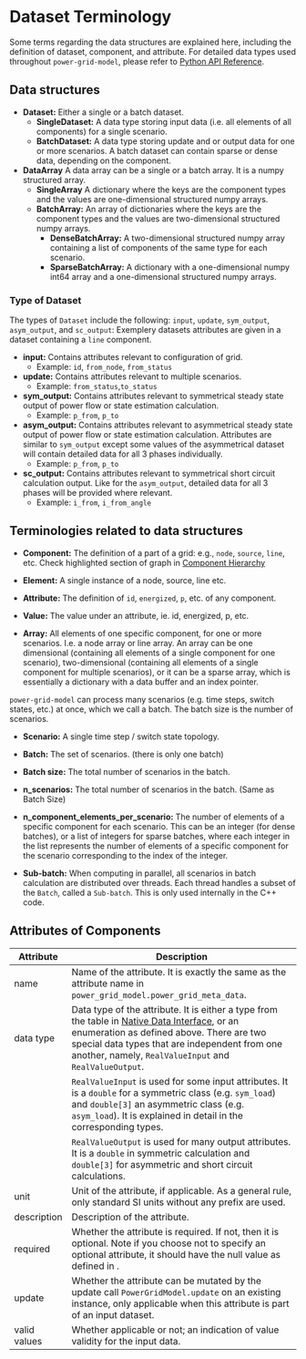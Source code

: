 <!--
SPDX-FileCopyrightText: Contributors to `power-grid-model` project <powergridmodel@lfenergy.org>

SPDX-License-Identifier: MPL-2.0
-->

# Dataset Terminology

Some terms regarding the data structures are explained here, including the definition of dataset, component, and attribute. For detailed data types used throughout `power-grid-model`, please refer to [Python API Reference](../api_reference/python-api-reference.md).

## Data structures

- **Dataset:** Either a single or a batch dataset.
    - **SingleDataset:** A data type storing input data (i.e. all elements of all components) for a single scenario.
    - **BatchDataset:** A data type storing update and or output data for one or more scenarios. A batch dataset can contain sparse or dense data, depending on the component.
- **DataArray** A data array can be a single or a batch array. It is a numpy structured array.     
    - **SingleArray** A dictionary where the keys are the component types and the values are one-dimensional structured numpy arrays.
    - **BatchArray:** An array of dictionaries where the keys are the component types and the values are two-dimensional structured numpy arrays.
        - **DenseBatchArray:** A two-dimensional structured numpy array containing a list of components of the same type for each scenario.
        - **SparseBatchArray:** A dictionary with a one-dimensional numpy int64 array and a one-dimensional structured numpy arrays. 

### Type of Dataset 

The types of `Dataset` include the following: `input`, `update`, `sym_output`, `asym_output`, and `sc_output`:
Exemplery datasets attributes are given in a dataset containing a `line` component.

- **input:** Contains attributes relevant to configuration of grid. 
  - Example: `id`, `from_node`, `from_status`
- **update:** Contains attributes relevant to multiple scenarios. 
  - Example: `from_status`,`to_status`
- **sym_output:** Contains attributes relevant to symmetrical steady state output of power flow or state estimation calculation.
  - Example: `p_from`, `p_to`
- **asym_output:** Contains attributes relevant to asymmetrical steady state output of power flow or state estimation calculation. Attributes are similar to `sym_output` except some values of the asymmetrical dataset will contain detailed data for all 3 phases individually.
  - Example: `p_from`, `p_to`
- **sc_output:** Contains attributes relevant to symmetrical short circuit calculation output. Like for the `asym_output`, detailed data for all 3 phases will be provided where relevant.
  - Example: `i_from`, `i_from_angle`

## Terminologies related to data structures

- **Component:** The definition of a part of a grid: e.g., `node`, `source`, `line`, etc. Check highlighted section of graph in [Component Hierarchy](./data-model.md#component-type-hierarchy-and-graph-data-model)

- **Element:** A single instance of a node, source, line etc.

- **Attribute:** The definition of `id`, `energized`, `p`, etc. of any component.

- **Value:** The value under an attribute, ie. id, energized, p, etc.

- **Array:** All elements of one specific component, for one or more scenarios. I.e. a node array or line array. An array can be one dimensional (containing all elements of a single component for one scenario), two-dimensional (containing all elements of a single component for multiple scenarios), or it can be a sparse array, which is essentially a dictionary with a data buffer and an index pointer.

`power-grid-model` can process many scenarios (e.g. time steps, switch states, etc.) at once, which we call a batch. The batch size is the number of scenarios.

- **Scenario:** A single time step / switch state topology.

- **Batch:** The set of scenarios. (there is only one batch)

- **Batch size:** The total number of scenarios in the batch.

- **n_scenarios:** The total number of scenarios in the batch. (Same as Batch Size)

- **n_component_elements_per_scenario:** The number of elements of a specific component for each scenario. This can be an integer (for dense batches), or a list of integers for sparse batches, where each integer in the list represents the number of elements of a specific component for the scenario corresponding to the index of the integer.

- **Sub-batch:** When computing in parallel, all scenarios in batch calculation are distributed over threads. Each thread handles a subset of the `Batch`, called a `Sub-batch`. This is only used internally in the C++ code.

## Attributes of Components

| Attribute |  Description  |
| ------------------------ | ------------------------------------------------------------------------------------------------------------------------------------------------------------------------------------------------------------------------------------------------------------------------------------------------------------ |
| name                     | Name of the attribute. It is exactly the same as the attribute name in `power_grid_model.power_grid_meta_data`.                                                                                                                                                                                              |
| data type                | Data type of the attribute. It is either a type from the table in [Native Data Interface](../advanced_documentation/native-data-interface.md#basic-data-types), or an enumeration as defined above. There are two special data types that are independent from one another, namely, `RealValueInput` and `RealValueOutput`. |
|                          | `RealValueInput` is used for some input attributes. It is a `double` for a symmetric class (e.g. `sym_load`) and `double[3]` an asymmetric class (e.g. `asym_load`). It is explained in detail in the corresponding types.                                                                                   |
|                          | `RealValueOutput` is used for many output attributes. It is a `double` in symmetric calculation and `double[3]` for asymmetric and short circuit calculations.                                                                                                                                               |
| unit                     | Unit of the attribute, if applicable. As a general rule, only standard SI units without any prefix are used.                                                                                                                                                                                           |
| description              | Description of the attribute.                                                                                                                                                                                                                                                                                |
| required                 | Whether the attribute is required. If not, then it is optional. Note if you choose not to specify an optional attribute, it should have the null value as defined in [](../advanced_documentation/native-data-interface.md#basic-data-types).                                                                |
| update                   | Whether the attribute can be mutated by the update call `PowerGridModel.update` on an existing instance, only applicable when this attribute is part of an input dataset.                                                                                                                                    |
| valid values             | Whether applicable or not; an indication of value validity for the input data.   |
